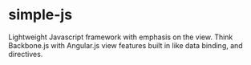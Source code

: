 # simple-js
Lightweight Javascript framework with emphasis on the view. Think Backbone.js with Angular.js view features built in like data binding, and directives.
